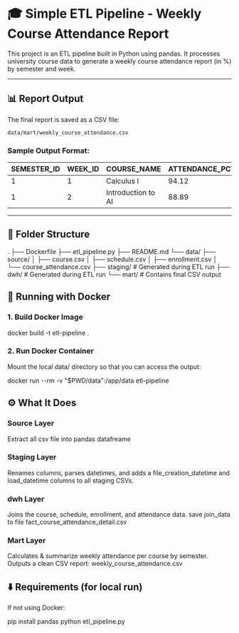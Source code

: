# 🎓 Simple ETL Pipeline - Weekly Course Attendance Report

This project is an ETL pipeline built in Python using pandas. It processes university course data to generate a weekly course attendance report (in %) by semester and week.

---

## 📊 Report Output

The final report is saved as a CSV file:

`data/mart/weekly_course_attendance.csv`

### Sample Output Format:

| SEMESTER_ID | WEEK_ID | COURSE_NAME        | ATTENDANCE_PCT |
|-------------|---------|--------------------|----------------|
| 1           | 1       | Calculus I         | 94.12          |
| 1           | 2       | Introduction to AI | 88.89          |

---

## 📁 Folder Structure

. ├── Dockerfile 
  ├── etl_pipeline.py 
  ├── README.md 
  └── data/ 
    ├── source/ │ 
        ├── course.csv │ 
        ├── schedule.csv │ 
        ├── enrollment.csv │ 
        └── course_attendance.csv 
    ├── staging/ # Generated during ETL run
    ├── dwh/ # Generated during ETL run 
    └── mart/ # Contains final CSV output

## 🐳 Running with Docker

### 1. Build Docker Image

docker build -t etl-pipeline .

### 2. Run Docker Container
Mount the local data/ directory so that you can access the output:

docker run --rm -v "$PWD/data":/app/data etl-pipeline

## ⚙️ What It Does

### Source Layer
Extract all csv file into pandas datafreame

### Staging Layer
Renames columns, parses datetimes, and adds a file_creation_datetime and load_datetime columns to all staging CSVs.

### dwh Layer
Joins the course, schedule, enrollment, and attendance data. 
save join_data to file fact_course_attendance_detail.csv

### Mart Layer
Calculates & summarize weekly attendance per course by semester.
Outputs a clean CSV report: weekly_course_attendance.csv

## ⬇️ Requirements (for local run)
If not using Docker:

pip install pandas
python etl_pipeline.py